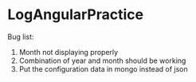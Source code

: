 # LogAngularPractice
Bug list:
1. Month not displaying properly
2. Combination of year and month should be working
3. Put the configuration data in mongo instead of json
